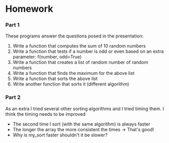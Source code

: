 # Homework

### Part 1
These programs answer the questions posed in the presentation:

1) Write a function that computes the sum of 10 random numbers
2) Write a function that tests if a number is odd or even based on an extra parameter: f(number, odd=True)
3) Write a function that creates a list of random number of random numbers
4) Write a function that finds the maximum for the above list
5) Write a function that sorts the above list
6) Write another function that sorts it (different algorithm)

### Part 2

As an extra I tried several other sorting algorithms and I tried timing them.
I think the timing needs to be improved
- The second time I sort (with the same algorithm) is always faster
- The longer the array the more consistent the times -> That's good!
- Why is my_sort faster shouldn't it be slower?
